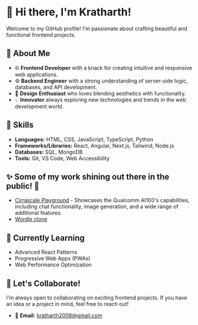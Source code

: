 # 👋 Hi there, I'm Kratharth!

Welcome to my GitHub profile! I'm passionate about crafting beautiful and functional frontend projects.

## 🚀 About Me
- 🌐 **Frontend Developer** with a knack for creating intuitive and responsive web applications.
- ⚙️ **Backend Engineer** with a strong understanding of server-side logic, databases, and API development.
- 🎨 **Design Enthusiast** who loves blending aesthetics with functionality.
- 💡 **Innovator** always exploring new technologies and trends in the web development world.

## 💼 Skills
- **Languages:** HTML, CSS, JavaScript, TypeScript, Python
- **Frameworks/Libraries:** React, Angular, Next.js, Tailwind, Node.js
- **Databases:** SQL, MongoDB
- **Tools:** Git, VS Code, Web Accessibility

## ✨ Some of my work shining out there in the public! 🌟

- [Cirrascale Playground](https://aisuite.cirrascale.com/) - Showcases the Qualcomm AI100's capabilities, including chat functionality, image generation, and a wide range of additional features.
- [Wordle clone](https://kratharth-1999.github.io/wordle-clone/code/)

## 🌱 Currently Learning
- Advanced React Patterns
- Progressive Web Apps (PWAs)
- Web Performance Optimization

## 🤝 Let's Collaborate!
I'm always open to collaborating on exciting frontend projects. If you have an idea or a project in mind, feel free to reach out!

- 📧 **Email:** kratharth2008@gmail.com
